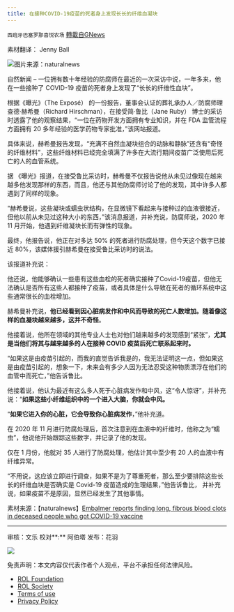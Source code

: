 ```yaml
---
title: 在接种COVID-19疫苗的死者身上发现长长的纤维血凝块
---
```

`西班牙巴塞罗那喜悦农场` [轉載自GNews](https://gnews.org/zh-hans/1965381/)

素材翻译： Jenny Ball

![](https://assets.gnews.org/wp-content/uploads/2022/02/image-553-edited.png)图片来源：naturalnews

自然新闻 – 一位拥有数十年经验的防腐师在最近的一次采访中说，一年多来，他在一些接种了 COVID-19 疫苗的死者身上发现了“长长的纤维性血块”。

根据《曝光》（The Exposé） 的一份报告，董事会认证的葬礼承办人／防腐师理查德·赫希曼（Richard Hirschman），在接受简·鲁比（Jane Ruby） 博士的采访时透露了他的观察结果，“一位在药物开发方面拥有专业知识，并在 FDA 监管流程方面拥有 20 多年经验的医学药物专家批准，”该网站报道。

具体来说，赫希曼报告发现，“充满不自然血凝块组合的动脉和静脉”还含有“奇怪的纤维材料”，这些纤维材料已经完全填满了许多在大流行期间疫苗广泛使用后死亡的人的血管系统。

据 《曝光》报道，在接受鲁比采访时，赫希曼不仅报告说他从未见过像现在越来越多他发现那样的东西，而且，他还与其他防腐师讨论了他的发现，其中许多人都遇到了同样的现象。

“赫希曼说，这些凝块或蠕虫状结构，在显微镜下看起来与接种过的血液很接近，但他以前从未见过这种大小的东西，”该消息报道，并补充说，防腐师说，2020 年 11 月开始，他遇到纤维凝块长而有弹性的现象。

最终，他报告说，他正在对多达 50% 的死者进行防腐处理，但今天这个数字已接近 80%，该媒体援引赫希曼在接受鲁比采访时的说法。

该报道补充说：

他还说，他能够确认一些患有这些血栓的死者确实接种了Covid-19疫苗，但他无法确认是否所有这些人都接种了疫苗，或者具体是什么导致在死者的循环系统中这些通常很长的血栓增加。

赫希曼补充说，**他已经看到因心脏病发作和中风而导致的死亡人数增加。随着像这样的血凝块越来越多，这并不奇怪**。

他接着说，他所在领域的其他专业人士也对他们越来越多的发现感到“紧张”，**尤其是当他们将其与越来越多的人在接种 COVID 疫苗后死亡联系起来时。**

“如果这是由疫苗引起的，而我的直觉告诉我是的，我无法证明这一点，但如果这是由疫苗引起的，想象一下，未来会有多少人因为无法忍受这种物质漂浮在他们的血管中而死亡，”他告诉鲁比。

他接着说，他认为最近有这么多人死于心脏病发作和中风，这“令人惊讶”，并补充说：“**如果这些小纤维组织中的一个进入大脑，你就会中风。**

“**如果它进入你的心脏，它会导致你心脏病发作**，”他补充道。

在 2020 年 11 月进行防腐处理后，首次注意到在血液中的纤维时，他称之为“蠕虫”，他说他开始跟踪这些数字，并记录了他的发现。

仅在 1 月份，他就对 35 人进行了防腐处理，他估计其中至少有 20 人的血液中有纤维异常。

“不用说，这应该立即进行调查，如果不是为了尊重死者，那么至少要排除这些长长的纤维血块是否确实是 Covid-19 疫苗造成的生理结果，”他告诉鲁比， 并补充说，如果疫苗不是原因，显然已经发生了其他事情。

素材来源：【naturalnews】[Embalmer reports finding long, fibrous blood clots in deceased people who got COVID-19 vaccine](https://www.naturalnews.com/2022-01-31-embalmers-report-blood-clots-vaccinated-deceased-people.html)

* * *

审核：文乐
校对**:** 阿伯塔
发布：花羽

![](https://assets.gnews.org/wp-content/uploads/2022/02/西喜-1.jpeg)

 

免责声明：本文内容仅代表作者个人观点，平台不承担任何法律风险。

- [ROL Foundation](https://rolfoundation.org/)
- [ROL Society](https://rolsociety.org/)
- [Terms of use](https://gnews.org/terms-of-use-3/)
- [Privacy Policy](https://gnews.org/privacy-policy/)
